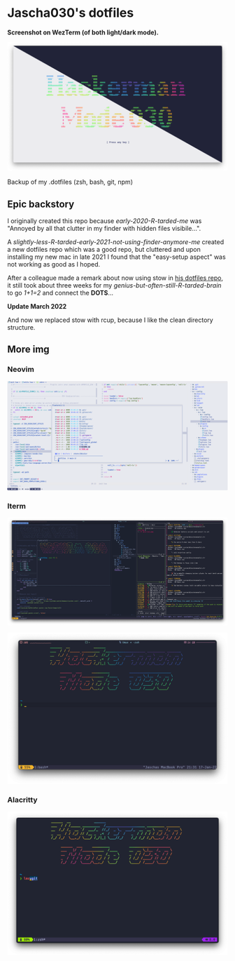 # Jascha030's dotfiles

**Screenshot on WezTerm (of both light/dark mode).**

![WezTerm home](https://github.com/jascha030/.dotfiles/blob/main/img/intro.png?raw=true)

Backup of my .dotfiles (zsh, bash, git, npm)

## Epic backstory

I originally created this repo because _early-2020-R-tarded-me_ was "Annoyed by all that clutter in my finder with hidden files visibile...".

A _slightly-less-R-tarded-early-2021-not-using-finder-anymore-me_ created a new dotfiles repo which was a good repo, but cluttered and upon installing my new mac in late 2021 I found that the "easy-setup aspect" was not working as good as I hoped.

After a colleague made a remark about now using stow in [his dotfiles repo](https://github.com/V1RE/dotfiles), it still took about three weeks for my _genius-but-often-still-R-tarded-brain_ to go _1+1=2_ and connect the **DOTS**... 

**Update March 2022**

And now we replaced stow with rcup, because I like the clean directory structure.

## More img

### Neovim

![wezterm nvim light](https://github.com/jascha030/.dotfiles/blob/main/img/neovim-wezterm-light.png?raw=true)

### Iterm

![terminal in action](https://github.com/jascha030/.dotfiles/blob/main/img/nvim-tmux-lazygit-iterm.png?raw=true)

![iTerm home](https://github.com/jascha030/.dotfiles/blob/main/img/term-home-iterm.png?raw=true)

### Alacritty

![Alacritty home](https://github.com/jascha030/.dotfiles/blob/main/img/term-home-alacritty.png?raw=true)


